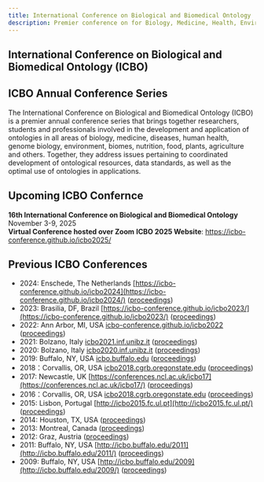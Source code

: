 ```yaml
---
title: International Conference on Biological and Biomedical Ontology
description: Premier conference on for Biology, Medicine, Health, Environment, Plants & Agriculture
---
```

## International Conference on Biological and Biomedical Ontology (ICBO)

## ICBO Annual Conference Series
The International Conference on Biological and Biomedical Ontology (ICBO) is a premier annual conference series that brings together researchers, students and professionals involved in the development and application of ontologies in all areas of biology, medicine, diseases, human health, genome biology, environment, biomes, nutrition, food, plants, agriculture and others. Together, they address issues pertaining to coordinated development of ontological resources, data standards, as well as the optimal use of ontologies in applications.

## Upcoming ICBO Confernce
**16th International Conference on Biological and Biomedical Ontology**  
November 3-9, 2025   
**Virtual Conference hosted over Zoom**
**ICBO 2025 Website**: <a href="https://icbo-conference.github.io/icbo2025/">https://icbo-conference.github.io/icbo2025/</a>

## Previous ICBO Conferences
- 2024: Enschede, The Netherlands [https://icbo-conference.github.io/icbo2024](https://icbo-conference.github.io/icbo2024/) ([proceedings](https://ceur-ws.org/Vol-3939/))
- 2023: Brasilia, DF, Brazil [https://icbo-conference.github.io/icbo2023/](https://icbo-conference.github.io/icbo2023/) ([proceedings](https://ceur-ws.org/Vol-3603/))
- 2022: Ann Arbor, MI, USA [icbo-conference.github.io/icbo2022](https://icbo-conference.github.io/icbo2022/) ([proceedings](https://ceur-ws.org/Vol-3805/))
- 2021: Bolzano, Italy [icbo2021.inf.unibz.it](https://icbo2021.inf.unibz.it/) ([proceedings](http://ceur-ws.org/Vol-3073/))
- 2020: Bolzano, Italy [icbo2020.inf.unibz.it](https://icbo2020.inf.unibz.it/) ([proceedings](http://ceur-ws.org/Vol-2807/))
- 2019: Buffalo, NY, USA [icbo.buffalo.edu](http://icbo.buffalo.edu/) ([proceedings](http://ceur-ws.org/Vol-2931/))
- 2018：Corvallis, OR, USA [icbo2018.cgrb.oregonstate.edu](https://icbo2018.cgrb.oregonstate.edu/) ([proceedings](http://ceur-ws.org/Vol-2285/))
- 2017: Newcastle, UK [https://conferences.ncl.ac.uk/icbo17](https://conferences.ncl.ac.uk/icbo17/) ([proceedings](http://ceur-ws.org/Vol-2137/))
- 2016：Corvallis, OR, USA [icbo2018.cgrb.oregonstate.edu](https://icbo2016.cgrb.oregonstate.edu/) ([proceedings](http://ceur-ws.org/Vol-1747/))
- 2015: Lisbon, Portugal [http://icbo2015.fc.ul.pt](http://icbo2015.fc.ul.pt/) ([proceedings](http://ceur-ws.org/Vol-1515/))
- 2014: Houston, TX, USA ([proceedings](http://ceur-ws.org/Vol-1327/))
- 2013: Montreal, Canada ([proceedings](http://ceur-ws.org/Vol-1060/))
- 2012: Graz, Austria ([proceedings](http://ceur-ws.org/Vol-897/))
- 2011: Buffalo, NY, USA [http://icbo.buffalo.edu/2011](http://icbo.buffalo.edu/2011/) ([proceedings](http://ceur-ws.org/Vol-833/))
- 2009: Buffalo, NY, USA [http://icbo.buffalo.edu/2009](http://icbo.buffalo.edu/2009/) ([proceedings](https://buffalo.box.com/shared/static/1vxdgn0r35auhzrswdy6kf1vscf7o32c.pdf))
